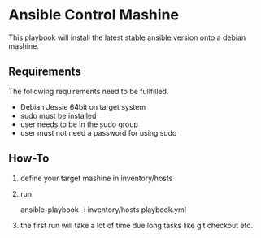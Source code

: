 # Ansible Control Mashine
This playbook will install the latest stable ansible version onto a debian mashine.

## Requirements
The following requirements need to be fullfilled.

  * Debian Jessie 64bit on target system
  * sudo must be installed
  * user needs to be in the sudo group
  * user must not need a password for using sudo

## How-To
  1. define your target mashine in inventory/hosts
  2. run 
		
		ansible-playbook -i inventory/hosts playbook.yml

  3. the first run will take a lot of time due long tasks like git checkout etc.

